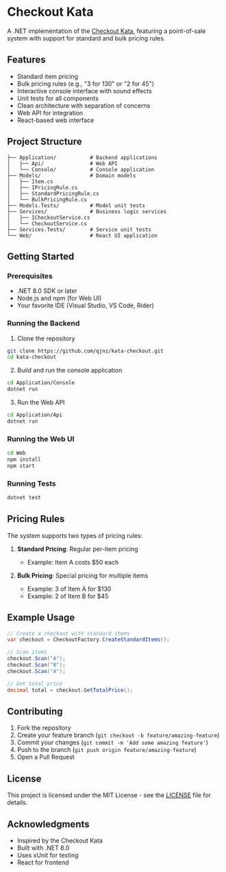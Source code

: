 # Checkout Kata

A .NET implementation of the [Checkout Kata](http://codekata.com/kata/kata09-back-to-the-checkout/), featuring a point-of-sale system with support for standard and bulk pricing rules.

## Features

- Standard item pricing
- Bulk pricing rules (e.g., "3 for 130" or "2 for 45")
- Interactive console interface with sound effects
- Unit tests for all components
- Clean architecture with separation of concerns
- Web API for integration
- React-based web interface

## Project Structure

```
├── Application/           # Backend applications
│   ├── Api/               # Web API
│   └── Console/           # Console application
├── Models/                # Domain models
│   ├── Item.cs
│   ├── IPricingRule.cs
│   ├── StandardPricingRule.cs
│   └── BulkPricingRule.cs
├── Models.Tests/          # Model unit tests
├── Services/              # Business logic services
│   ├── ICheckoutService.cs
│   └── CheckoutService.cs
├── Services.Tests/        # Service unit tests
└── Web/                   # React UI application
```

## Getting Started

### Prerequisites

- .NET 8.0 SDK or later
- Node.js and npm (for Web UI)
- Your favorite IDE (Visual Studio, VS Code, Rider)

### Running the Backend

1. Clone the repository
```bash
git clone https://github.com/qjnz/kata-checkout.git
cd kata-checkout
```

2. Build and run the console application
```bash
cd Application/Console
dotnet run
```

3. Run the Web API
```bash
cd Application/Api
dotnet run
```

### Running the Web UI

```bash
cd Web
npm install
npm start
```

### Running Tests

```bash
dotnet test
```

## Pricing Rules

The system supports two types of pricing rules:

1. **Standard Pricing**: Regular per-item pricing
   - Example: Item A costs $50 each

2. **Bulk Pricing**: Special pricing for multiple items
   - Example: 3 of Item A for $130
   - Example: 2 of Item B for $45

## Example Usage

```csharp
// Create a checkout with standard items
var checkout = CheckoutFactory.CreateStandardItems();

// Scan items
checkout.Scan("A");
checkout.Scan("B");
checkout.Scan("A");

// Get total price
decimal total = checkout.GetTotalPrice();
```

## Contributing

1. Fork the repository
2. Create your feature branch (`git checkout -b feature/amazing-feature`)
3. Commit your changes (`git commit -m 'Add some amazing feature'`)
4. Push to the branch (`git push origin feature/amazing-feature`)
5. Open a Pull Request

## License

This project is licensed under the MIT License - see the [LICENSE](LICENSE) file for details.

## Acknowledgments

- Inspired by the Checkout Kata
- Built with .NET 8.0
- Uses xUnit for testing
- React for frontend
